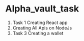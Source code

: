 # Alpha_vault_task
1. <a name=""> Task 1</a> Creating React app
2. <a name="Task 2"> </a> Creating All Apis on NodeJs
3. Task 3 Creating a wallet
